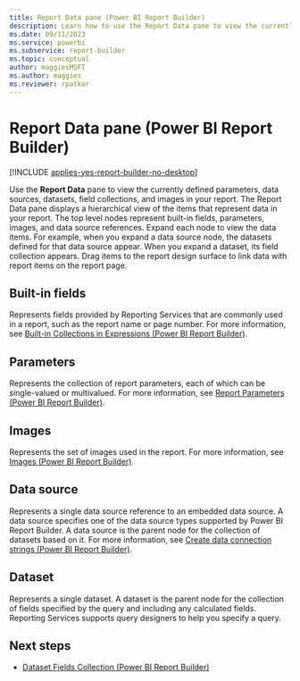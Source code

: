 ```yaml
---
title: Report Data pane (Power BI Report Builder)
description: Learn how to use the Report Data pane to view the currently defined parameters, data sources, datasets, field collections, and images in your report.
ms.date: 09/11/2023
ms.service: powerbi
ms.subservice: report-builder
ms.topic: conceptual
author: maggiesMSFT
ms.author: maggies
ms.reviewer: rpatkar
---
```


# Report Data pane (Power BI Report Builder)

[!INCLUDE [applies-yes-report-builder-no-desktop](../../includes/applies-yes-report-builder-no-desktop.md)]

  Use the **Report Data** pane to view the currently defined parameters, data sources, datasets, field collections, and images in your report. The Report Data pane displays a hierarchical view of the items that represent data in your report. The top level nodes represent built-in fields, parameters, images, and data source references. Expand each node to view the data items. For example, when you expand a data source node, the datasets defined for that data source appear. When you expand a dataset, its field collection appears. Drag items to the report design surface to link data with report items on the report page.  
  
## Built-in fields

 Represents fields provided by Reporting Services that are commonly used in a report, such as the report name or page number. For more information, see [Built-in Collections in Expressions (Power BI Report Builder)](../expressions/built-in-collections-in-expressions-report-builder.md).
  
## Parameters

 Represents the collection of report parameters, each of which can be single-valued or multivalued. For more information, see [Report Parameters (Power BI Report Builder)](../parameters/report-builder-parameters.md).
  
## Images

 Represents the set of images used in the report. For more information, see [Images (Power BI Report Builder)](../report-design/images-report-builder-service.md).
  
## Data source

 Represents a single data source reference to an embedded data source. A data source specifies one of the data source types supported by Power BI Report Builder. A data source is the parent node for the collection of datasets based on it. For more information, see [Create data connection strings (Power BI Report Builder)](./data-connections-data-sources-connection-strings-report-builder.md).
  
## Dataset

 Represents a single dataset. A dataset is the parent node for the collection of fields specified by the query and including any calculated fields. Reporting Services supports query designers to help you specify a query.
  
## Next steps

 - [Dataset Fields Collection (Power BI Report Builder)](./dataset-fields-collection-report-builder.md)